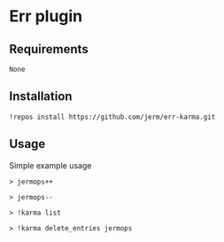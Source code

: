 Err plugin 
===

Requirements
---
```
None
```

Installation
---
```
!repos install https://github.com/jerm/err-karma.git
```

Usage
---
Simple example usage

```
> jermops++

> jermops--

> !karma list

> !karma delete_entries jermops
```

